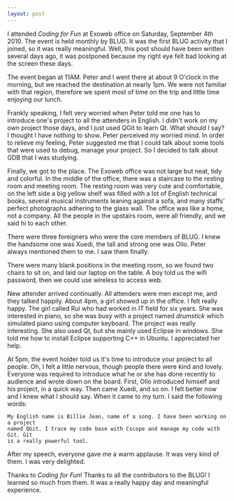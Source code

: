 ```yaml
---
layout: post
---
```


I attended  _Coding for Fun_ at Exoweb office on Saturday, September 4th
2010. The event is held monthly by BLUG. It was the first BLUG activity that I
joined, so it was really meaningful. Well, this post should have 
been written several days ago, it was postponed because my right eye felt bad 
looking at the screen these days.

The event began at 11AM. Peter and I went there at about 9 O'clock in the
morning, but we reached the destination at nearly 1pm. We were not familiar with
that region, therefore we spent most of time on the trip and little time
enjoying our lunch.

Frankly speaking, I felt very worried when Peter told me one has to introduce
one's project to all the attenders in English. I didn't work on my own project
those days, and I just used QGit to learn Qt. What should I say? I thought I
have nothing to show. Peter perceived my worried mind. In order to relieve my
feeling, Peter suggested me that I could talk about some tools that were used
to debug, manage your project. So I decided to talk about GDB that I was
studying.

Finally, we got to the place. The Exoweb office was not large but neat, tidy
and colorful. In the middle of the office, there was a staircase to the
resting room and meeting room. The resting room was very cute and comfortable,
on the left side a big yellow shelf was filled with a lot of English technical
books, several musical instruments leaning against a sofa, and many staffs'
perfect photographs adhering to the glass wall. The office was like a home,
not a company. All the people in the upstairs room, were all friendly, and we
said hi to each other.

There were three foreigners who were the core members of BLUG. I knew the
handsome one was Xuedi, the tall and strong one was Ollo. Peter always
mentioned them to me. I saw them finally.

There were many blank positions in the meeting room, so we found two chairs to
sit on, and laid our laptop on the table. A boy told us the wifi password, then we
could use wireless to access web. 

New attender arrived continually. All attenders were men except me, and they
talked happily.  About 4pm, a girl showed up in the office. I felt really
happy. The girl called Rui who had worked in IT field for six years. She was
interested in piano, so she was busy with a project named _drumstick_ which
simulated piano using computer keyboard. The project was really interesting.
She also used Qt, but she mainly used Eclipse in windows. She told me how to
install Eclipse supporting C++ in Ubuntu. I appreciated her help.

At 5pm, the event holder told us it's time to introduce your project to all
people. Oh, I felt a little nervous, though people there were kind and lovely.
Everyone was required to introduce what he or she has done recently to
audience and wrote down on the board. First, Ollo introduced himself and 
his project, in a quick way. Then came Xuedi, and so on. I felt better now and 
I knew what I should say. When it came to my turn. I said the following words:

    My English name is Billie Jean, name of a song. I have been working on a project
    named QGit. I trace my code base with Cscope and manage my code with Git. Git
    is a really powerful tool. 

After my speech, everyone gave me a warm applause. It was very kind of them. I was 
very delighted.

Thanks to _Coding for Fun_! Thanks to all the contributors to the BLUG! I learned 
so much from them. It was a really happy day and meaningful experience.

